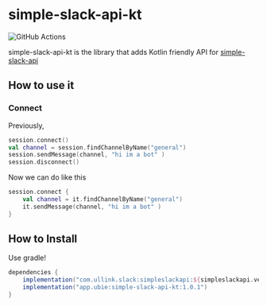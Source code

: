 # simple-slack-api-kt

![GitHub Actions](https://github.com/ubie-inc/simple-slack-api-kt/actions/workflows/build.yml/badge.svg)

simple-slack-api-kt is the library that adds Kotlin friendly API for [simple-slack-api](https://github.com/Ullink/simple-slack-api)

## How to use it

### Connect

Previously,

```kotlin
session.connect()
val channel = session.findChannelByName("general")
session.sendMessage(channel, "hi im a bot" )
session.disconnect()
```

Now we can do like this

```kotlin
session.connect {
    val channel = it.findChannelByName("general")
    it.sendMessage(channel, "hi im a bot" )
}
```

## How to Install

Use gradle!

```gradle
dependencies {
    implementation("com.ullink.slack:simpleslackapi:${simpleslackapi.version}")
    implementation("app.ubie:simple-slack-api-kt:1.0.1")
}
```

